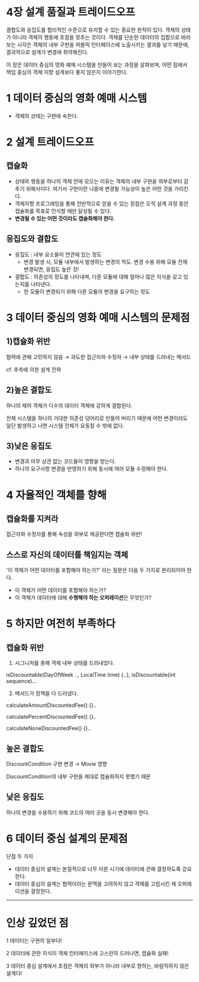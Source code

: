 # 4장 설계 품질과 트레이드오프

결합도와 응집도를 합리적인 수준으로 유지할 수 있는 중요한 원칙이 있다. 객체의 상태가 아니라 객체의 행동에 초점을 맞추는 것이다. 객체를 단순한 데이터의 집합으로 바라보는 시각은 객체의 내부 구현을 퍼블릭 인터페이스에 노출시키는 결과를 낳기 때문에, 결과적으로 설계가 변경에 취약해진다.

이 장은 데이터 중심의 영화 예매 시스템을 만들어 보는 과정을 살펴보며, 어떤 점에서 책임 중심의 객체 지향 설계보다 좋지 않은지 이야기한다.

# 1 데이터 중심의 영화 예매 시스템

- 객체의 상태는 구현에 속한다.

# 2 설계 트레이드오프

## 캡슐화

- 상태와 행동을 하나의 객체 안에 모으는 이유는 객체의 내부 구현을 외부로부터 감추기 위해서이다.
여기서 구현이란 나중에 변경될 가능성이 높은 어떤 것을 가리킨다.
- 객체지향 프로그래밍을 통해 전반적으로 얻을 수 있는 장점은 오직 설계 과정 동안 캡슐화를 목표로 인식할 때만 달성될 수 있다.
- **변경될 수 있는 어떤 것이라도 캡슐화해야 한다.**

## 응집도와 결합도

- 응집도 : 내부 요소들이 연관돼 있는 정도
    - 변경 발생 시, 모듈 내부에서 발생하는 변경의 척도. 변경 수용 위해 모듈 전체 변경되면, 응집도 높은 것!
- 결합도 : 의존성의 정도를 나타내며, 다른 모듈에 대해 얼마나 많은 지식을 갖고 있는지를 나타낸다.
    - 한 모듈이 변경되기 위해 다른 모듈의 변경을 요구하는 정도

# 3 데이터 중심의 영화 예매 시스템의 문제점

## 1)캡슐화 위반

협력에 관해 고민하지 않음 → 과도한 접근자와 수정자 → 내부 상태를 드러내는 메서드

cf. 추측에 의한 설계 전략 

## 2)높은 결합도

하나의 제어 객체가 다수의 데이터 객체에 강하게 결합된다.

전체 시스템을 하나의 거대한 의존성 덩어리로 만들어 버리기 때문에 어떤 변경이라도 일단 발생하고 나면 시스템 전체가 요동칠 수 밖에 없다.

## 3)낮은 응집도

- 변경과 아무 상관 없는 코드들이 영향을 받는다.
- 하나의 요구사항 변경을 반영하기 위해 동시에 여러 모듈 수정해야 한다.

# 4 자율적인 객체를 향해

## 캡슐화를 지켜라

접근자와 수정자를 통해 속성을 외부로 제공한다면 캡슐화 위반!

## 스스로 자신의 데이터를 책임지는 객체

'이 객체가 어떤 데이터를 포함해야 하는가?' 라는 질문은 다음 두 가지로 분리되어야 한다.

- 이 객체가 어떤 데이터를 포함해야 하는가?
- 이 객체가 데이터에 대해 **수행해야 하는 오퍼레이션**은 무엇인가?

# 5 하지만 여전히 부족하다

## 캡슐화 위반

1) 시그니처를 총해 객체 내부 상태를 드러내었다.

isDiscountable(DayOfWeek .., LocalTime time) {..}, isDiscountable(int sequence)...

2) 메서드가 정책을 다 드러냈다.

calculateAmountDiscountedFee() {}..

calculatePercentDiscountedFee() {}..

calculateNoneDiscountedFee() {}..

## 높은 결합도

DiscountCondition 구현 변경 → Movie 영향

DiscountCondition의 내부 구현을 제대로 캡슐화하지 못했기 때문

## 낮은 응집도

하나의 변경을 수용하기 위해 코드의 여러 곳을 동시 변경해야 한다.

# 6 데이터 중심 설계의 문제점

단점 두 가지

- 데이터 중심의 설계는 본질적으로 너무 이른 시기에 데이터에 관해 결정하도록 강요한다.
- 데이터 중심의 설계는 협력이라는 문맥을 고려하지 않고 객체를 고립시킨 채 오퍼레이션을 결정한다.

---

# 인상 깊었던 점

1 데이터는 구현의 일부다!

2 데이터에 관한 지식이 객체 인터페이스에 고스란히 드러나면, 캡슐화 실패!

3 데이터 중심 설계에서 초점은 객체의 외부가 아니라 내부로 향하는, 바람직하지 않은 설계다!